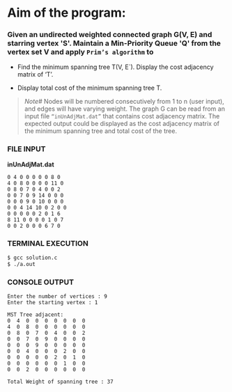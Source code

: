 # Aim of the program:
### Given an undirected weighted connected graph G(V, E) and starring vertex 'S'. Maintain a Min-Priority Queue 'Q' from the vertex set V and apply `Prim’s algorithm` to

- Find the minimum spanning tree T(V, E`). Display the cost adjacency matrix of ‘T’.

- Display total cost of the minimum spanning tree T.

> _Note#_ Nodes will be numbered consecutively from 1 to n (user input), and edges will have varying weight. The graph G can be read from an input file `“inUnAdjMat.dat”` that contains cost adjacency matrix. The expected output could be displayed as the cost adjacency matrix of the minimum spanning tree and total cost of the tree.


### FILE INPUT
**inUnAdjMat.dat**
```console
0 4 0 0 0 0 0 8 0
4 0 8 0 0 0 0 11 0
0 8 0 7 0 4 0 0 2
0 0 7 0 9 14 0 0 0
0 0 0 9 0 10 0 0 0
0 0 4 14 10 0 2 0 0
0 0 0 0 0 2 0 1 6
8 11 0 0 0 0 1 0 7
0 0 2 0 0 0 6 7 0
```

### TERMINAL EXECUTION
```bash
$ gcc solution.c
$ ./a.out
```

### CONSOLE OUTPUT
```console
Enter the number of vertices : 9
Enter the starting vertex : 1

MST Tree adjacent:
0  4  0  0  0  0  0  0  0
4  0  8  0  0  0  0  0  0
0  8  0  7  0  4  0  0  2
0  0  7  0  9  0  0  0  0
0  0  0  9  0  0  0  0  0
0  0  4  0  0  0  2  0  0
0  0  0  0  0  2  0  1  0
0  0  0  0  0  0  1  0  0
0  0  2  0  0  0  0  0  0

Total Weight of spanning tree : 37
```